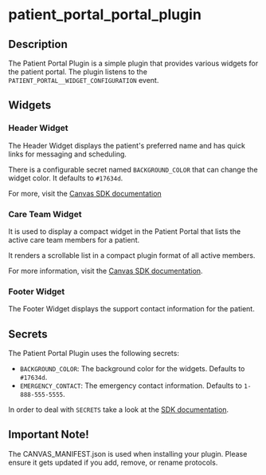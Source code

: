 patient_portal_portal_plugin
============================

## Description

The Patient Portal Plugin is a simple plugin that provides various widgets for the patient portal.
The plugin listens to the `PATIENT_PORTAL__WIDGET_CONFIGURATION` event.


## Widgets

### Header Widget

The Header Widget displays the patient's preferred name and has quick links for messaging and scheduling.

There is a configurable secret named `BACKGROUND_COLOR` that can change the widget color.
It defaults to `#17634d`.

For more, visit the [Canvas SDK documentation](https://docs.canvasmedical.com/sdk/data-patient/)


### Care Team Widget

It is used to display a compact widget in the Patient Portal that lists the
active care team members for a patient.

It renders a scrollable list in a compact plugin format of all active members. 

For more information, visit the [Canvas SDK documentation](https://docs.canvasmedical.com/sdk/data-care-team/).


### Footer Widget

The Footer Widget displays the support contact information for the patient.


## Secrets

The Patient Portal Plugin uses the following secrets:

- `BACKGROUND_COLOR`: The background color for the widgets. Defaults to `#17634d`.
- `EMERGENCY_CONTACT`: The emergency contact information. Defaults to `1-888-555-5555`.


In order to deal with `SECRETS` take a look at the
[SDK documentation](https://docs.canvasmedical.com/sdk/secrets/).


## Important Note!

The CANVAS_MANIFEST.json is used when installing your plugin. Please ensure it
gets updated if you add, remove, or rename protocols.
